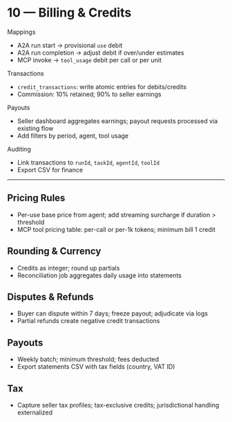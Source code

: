 # 10 — Billing & Credits

Mappings
- A2A run start → provisional `use` debit
- A2A run completion → adjust debit if over/under estimates
- MCP invoke → `tool_usage` debit per call or per unit

Transactions
- `credit_transactions`: write atomic entries for debits/credits
- Commission: 10% retained; 90% to seller earnings

Payouts
- Seller dashboard aggregates earnings; payout requests processed via existing flow
- Add filters by period, agent, tool usage

Auditing
- Link transactions to `runId`, `taskId`, `agentId`, `toolId`
- Export CSV for finance

---

## Pricing Rules
- Per-use base price from agent; add streaming surcharge if duration > threshold
- MCP tool pricing table: per-call or per-1k tokens; minimum bill 1 credit

## Rounding & Currency
- Credits as integer; round up partials
- Reconciliation job aggregates daily usage into statements

## Disputes & Refunds
- Buyer can dispute within 7 days; freeze payout; adjudicate via logs
- Partial refunds create negative credit transactions

## Payouts
- Weekly batch; minimum threshold; fees deducted
- Export statements CSV with tax fields (country, VAT ID)

## Tax
- Capture seller tax profiles; tax-exclusive credits; jurisdictional handling externalized